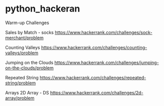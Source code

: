 # python_hackeran
Warm-up Challenges

Sales by Match - socks
https://www.hackerrank.com/challenges/sock-merchant/problem

Counting Valleys
https://www.hackerrank.com/challenges/counting-valleys/problem

Jumping on the Clouds
https://www.hackerrank.com/challenges/jumping-on-the-clouds/problem

Repeated String
https://www.hackerrank.com/challenges/repeated-string/problem


Arrays
2D Array - DS
https://www.hackerrank.com/challenges/2d-array/problem

